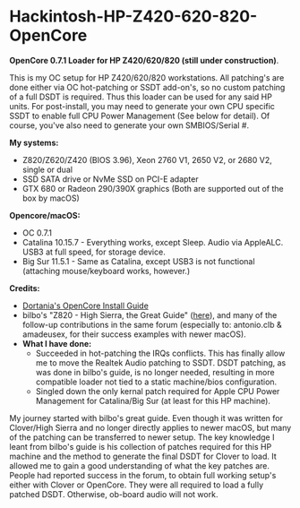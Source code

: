 # Hackintosh-HP-Z420-620-820-OpenCore
**OpenCore 0.7.1 Loader for HP Z420/620/820 (still under construction)**. 

This is my OC setup for HP Z420/620/820 workstations. All patching's are done either via OC hot-patching or SSDT add-on's, so no custom patching of a full DSDT is required. Thus this loader can be used for any said HP units. For post-install, you may need to generate your own CPU specific SSDT to enable full CPU Power Management (See below for detail). Of course, you've also need to generate your own SMBIOS/Serial #.

**My systems:**

- Z820/Z620/Z420 (BIOS 3.96), Xeon 2760 V1, 2650 V2, or 2680 V2, single or dual
- SSD SATA drive or NvMe SSD on PCI-E adapter
- GTX 680 or Radeon 290/390X graphics (Both are supported out of the box by macOS)
  
**Opencore/macOS:**

- OC 0.7.1
- Catalina 10.15.7 - Everything works, except Sleep. Audio via AppleALC. USB3 at full speed, for storage device.
- Big Sur 11.5.1 - Same as Catalina, except USB3 is not functional (attaching mouse/keyboard works, however.)

**Credits:**

- [Dortania's OpenCore Install Guide](https://dortania.github.io/OpenCore-Install-Guide/)
- bilbo's "Z820 - High Sierra, the Great Guide" ([here](https://www.insanelymac.com/forum/topic/335860-guide-2018-z820-high-sierra-the-great-guide-sucess/)), and many of the follow-up contributions in the same forum (especially to: antonio.clb & amadeusex, for their success examples with newer macOS).
- **What I have done:**
	- Succeeded in hot-patching the IRQs conflicts. This has finally allow me to move the Realtek Audio patching to SSDT. DSDT patching, as was done in bilbo's guide, is no longer needed, resulting in more compatible loader not tied to a static machine/bios configuration.
	- Singled down the only kernal patch required for Apple CPU Power Management for Catalina/Big Sur (at least for this HP machine).
	
My journey started with bilbo's great guide. Even though it was written for Clover/High Sierra and no longer directly applies to newer macOS, but many of the patching can be transferred to newer setup. The key knowledge I leant from bilbo's guide is his collection of patches required for this HP machine and the method to generate the final DSDT for Clover to load. It allowed me to gain a good understanding of what the key patches are. People had reported success in the forum, to obtain full working setup's either with Clover or OpenCore. They were all required to load a fully patched DSDT. Otherwise, ob-board audio will not work. 